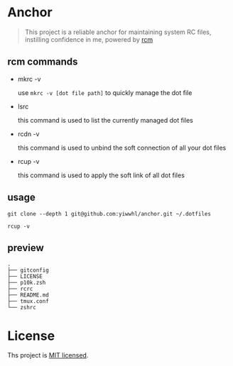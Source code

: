 # Anchor

> This project is a reliable anchor for maintaining system RC files, instilling confidence in me, powered by [rcm](https://github.com/thoughtbot/rcm)

## rcm commands

- mkrc -v

  use `mkrc -v [dot file path]` to quickly manage the dot file

- lsrc

  this command is used to list the currently managed dot files

- rcdn -v

  this command is used to unbind the soft connection of all your dot files

- rcup -v

  this command is used to apply the soft link of all dot files

## usage

```
git clone --depth 1 git@github.com:yiwwhl/anchor.git ~/.dotfiles

rcup -v
```

## preview

```
.
├── gitconfig
├── LICENSE
├── p10k.zsh
├── rcrc
├── README.md
├── tmux.conf
└── zshrc
```

# License

Ths project is [MIT licensed](./LICENSE).
